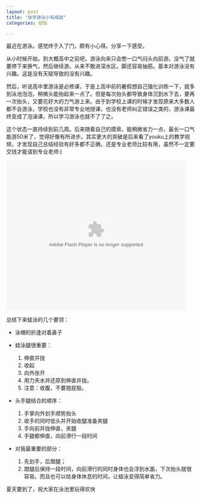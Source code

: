 ```yaml
---
layout: post
title: "自学游泳小有成就"
categories: 经验

---
```

最近在游泳。感觉终于入了门，颇有小心得。分享一下感受。

从小时候开始，到大概高中之前吧，游泳向来只会憋一口气闷头向前游。没气了就要停下来换气，然后继续游。从来不敢进深水区。脚还容易抽筋。基本对游泳没有兴趣。这是没有天赋导致的没有兴趣。

然后，听说高中里游泳是必修课，于是上高中前的暑假想自己强化训练一下，就多到泳池泡泡，稍微头能抬起来一点了。但是每次抬头都导致身体沉到水下去，要再一次抬头，又要花好大的力气游上来。由于到学校上课的时候才发现原来大多数人都不会游泳，学校也没有非常专业地授课，也没有老师纠正错误之类的，游泳课最终变成了泡澡课，所以学习游泳也就不了了之。

这个状态一直持续到前几周。后来随着自己的摸索，能稍微省力一点，最长一口气能游50米了，觉得好像有所进步。其实更大的突破是后来看了youku上的教学视频，才发现自己总结经验有好多都不正确，还是专业老师比较有用，虽然不一定要交钱才能请到专业老师:)

<embed type="application/x-shockwave-flash" width="480" height="400" src="http://player.youku.com/player.php/sid/XMTE5MTUxODQ=/v.swf" allowscriptaccess="sameDomain" align="middle" quality="high" />

总结下来蛙泳的几个要领：

*   泳帽的折逢对着鼻子
*   蛙泳腿很重要：

    1.  伸直并拢
    2.  收起
    3.  向外张开
    4.  用力夹水并还原到伸直并拢。
    5.  注意：收腹，不要翘屁股。

*   头手腿结合的顺序：

    1.  手掌向外划手顺势抬头
    2.  收手的同时低头并开始收腿准备夹腿
    3.  手向前并拢伸直，夹腿
    4.  手腿都伸直，向前滑行一段时间

*   对我最重要的部分：

    1.  先划手，后蹬腿；
    2.  蹬腿后保持一段时间，向前滑行的同时身体也会浮到水面，下次抬头就很容易。而且也可以给身体休息的时间，让蛙泳变得简单省力。

夏天要到了，祝大家在泳池里玩得欢快